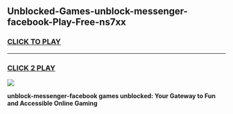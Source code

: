 
## Unblocked-Games-unblock-messenger-facebook-Play-Free-ns7xx
<h3>
<a href="https://premium76.site?title=unblock-messenger-facebook&ref=21A">CLICK TO PLAY</a></h3>
<hr>

<h3>
<a href="https://premium76.site?title=unblock-messenger-facebook&ref=21A">CLICK 2 PLAY</a>
  
</h3>

<a href="https://premium76.site?title=unblock-messenger-facebook&ref=21A"><img src="https://clearcache.store/games.png"></a>


**unblock-messenger-facebook games unblocked: Your Gateway to Fun and Accessible Online Gaming**
